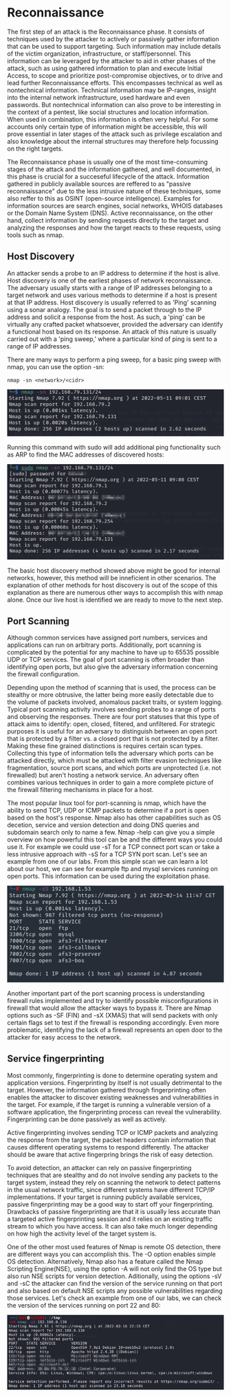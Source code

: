 # Reconnaissance

The first step of an attack is the Reconnaissance phase. It consists of techniques used by the attacker to actively or passively gather information that can be used to support targeting. Such information may include details of the victim organization, infrastructure, or staff/personnel. This information can be leveraged by the attacker to aid in other phases of the attack, such as using gathered information to plan and execute Initial Access, to scope and prioritize post-compromise objectives, or to drive and lead further Reconnaissance efforts. This encompasses technical as well as nontechnical information. Technical information may be IP-ranges, insight into the internal network infrastructure, used hardware and even passwords. But nontechnical information can also prove to be interesting in the context of a pentest, like social structures and location information. When used in combination, this information is often very helpful. For some accounts only certain type of information might be accessible, this will prove essential in later stages of the attack such as privilege escalation and also knowledge about the internal structures may therefore help focussing on the right targets.

The Reconnaissance phase is usually one of the most time-consuming stages of the attack and the information gathered, and well documented, in this phase is crucial for a succeseful lifecycle of the attack. Information gathered in publicly available sources are reffered to as "passive reconnaissance" due to the less intrusive nature of these techniques, some also reffer to this as OSINT (open-source intelligence). Examples for information sources are search engines, social networks, WHOIS databases or the Domain Name System (DNS). Active reconnaissance, on the other hand, collect information by sending requests directly to the target and analyzing the responses and how the target reacts to these requests, using tools such as nmap.

## Host Discovery

An attacker sends a probe to an IP address to determine if the host is alive. Host discovery is one of the earliest phases of network reconnaissance. The adversary usually starts with a range of IP addresses belonging to a target network and uses various methods to determine if a host is present at that IP address. Host discovery is usually referred to as 'Ping' scanning using a sonar analogy. The goal is to send a packet through to the IP address and solicit a response from the host. As such, a 'ping' can be virtually any crafted packet whatsoever, provided the adversary can identify a functional host based on its response. An attack of this nature is usually carried out with a 'ping sweep,' where a particular kind of ping is sent to a range of IP addresses.

There are many ways to perform a ping sweep, for a basic ping sweep with nmap, you can use the option -sn:

```
nmap -sn <network>/<cidr>
```

![](./nmap_hd.png)

Running this command with sudo will add additional ping functionality such as ARP to find the MAC addresses of discovered hosts:

![](./nmap_hd2.png)

The basic host discovery method showed above might be good for internal networks, however, this method will be inneficient in other scenarios. The explanation of other methods for host discovery is out of the scope of this explanation as there are numerous other ways to accomplish this with nmap alone. Once our live host is identified we are ready to move to the next step.

## Port Scanning

Although common services have assigned port numbers, services and applications can run on arbitrary ports. Additionally, port scanning is complicated by the potential for any machine to have up to 65535 possible UDP or TCP services. The goal of port scanning is often broader than identifying open ports, but also give the adversary information concerning the firewall configuration.

Depending upon the method of scanning that is used, the process can be stealthy or more obtrusive, the latter being more easily detectable due to the volume of packets involved, anomalous packet traits, or system logging. Typical port scanning activity involves sending probes to a range of ports and observing the responses. There are four port statuses that this type of attack aims to identify: open, closed, filtered, and unfiltered. For strategic purposes it is useful for an adversary to distinguish between an open port that is protected by a filter vs. a closed port that is not protected by a filter. Making these fine grained distinctions is requires certain scan types. Collecting this type of information tells the adversary which ports can be attacked directly, which must be attacked with filter evasion techniques like fragmentation, source port scans, and which ports are unprotected (i.e. not firewalled) but aren't hosting a network service. An adversary often combines various techniques in order to gain a more complete picture of the firewall filtering mechanisms in place for a host.

The most popular linux tool for port-scanning is nmap, which have the ability to send TCP, UDP or ICMP packets to determine if a port is open based on the host's response. Nmap also has other capabilities such as OS decetion, service and version detection and doing DNS queries and subdomain search only to name a few. Nmap -help can give you a simple overview on how powerful this tool can be and the different ways you could use it. For example we could use -sT for a TCP connect port scan or take a less intrusive approach with -sS for a TCP SYN port scan. Let's see an example from one of our labs. From this simple scan we can learn a lot about our host, we can see for example ftp and mysql services running on open ports. This information can be used during the exploitation phase.

![](./nmap_sS.png)

Another important part of the port scanning process is understanding firewall rules implemented and try to identify possible misconfigurations in firewall that would allow the attacker ways to bypass it. There are Nmap options such as -SF (FIN) and -sX (XMAS) that will send packets with only certain flags set to test if the firewall is responding accordingly. Even more problematic, identifying the lack of a firewall represents an open door to the attacker for easy access to the network.

## Service fingerprinting

Most commonly, fingerprinting is done to determine operating system and application versions. Fingerprinting by itself is not usually detrimental to the target. However, the information gathered through fingerprinting often enables the attacker to discover existing weaknesses and vulnerabilities in the target. For example, if the target is running a vulnerable version of a software application, the fingerprinting process can reveal the vulnerability. Fingerprinting can be done passively as well as actively.

Active fingerprinting involves sending TCP or ICMP packets and analyzing the response from the target, the packet headers contain information that causes different operating systems to respond differently. The attacker should be aware that active fingerpring brings the risk of easy detection.

To avoid detection, an attacker can rely on passive fingerprinting techniques that are stealthy and do not involve sending any packets to the target system, instead they rely on scanning the network to detect patterns in the usual network traffic, since different systems have different TCP/IP implementations. If your target is running publicly available services, passive fingerprinting may be a good way to start off your fingerprinting. Drawbacks of passive fingerprinting are that it is usually less accurate than a targeted active fingerprinting session and it relies on an existing traffic stream to which you have access. It can also take much longer depending on how high the activity level of the target system is.

One of the other most used features of Nmap is remote OS detection, there are different ways you can accomplish this. The -O option enables simple OS detection. Alternatively, Nmap also has a feature called the Nmap Scripting Engine(NSE), using the option -A will not only find the OS type but also run NSE scripts for version detection. Aditionally, using the options -sV and -sC the attacker can find the version of the service running on that port and also based on default NSE scripts any possible vulnerabilities regarding those services. Let's check an example from one of our labs, we can check the version of the services running on port 22 and 80:

![](./nmap_sV.png)
